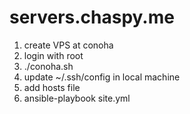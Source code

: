 # servers.chaspy.me

1. create VPS at conoha
2. login with root
3. ./conoha.sh
4. update ~/.ssh/config in local machine
5. add hosts file
6. ansible-playbook site.yml

